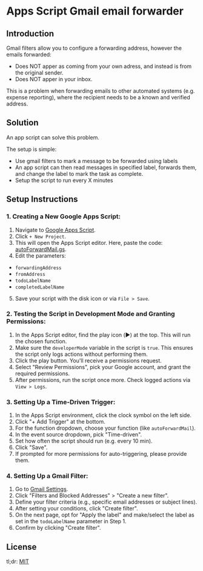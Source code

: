 # Apps Script Gmail email forwarder

## Introduction
Gmail filters allow you to configure a forwarding address, however the emails forwarded:

* Does NOT apper as coming from your own adress, and instead is from the original sender.
* Does NOT apper in your inbox.

This is a problem when forwarding emails to other automated systems (e.g. expense reporting), where the recipient needs to be a known and verified address.

## Solution
An app script can solve this problem.

The setup is simple:

* Use gmail filters to mark a message to be forwarded using labels
* An app script can then read messages in specified label, forwards them, and change the label to mark the task as complete.
* Setup the script to run every X minutes

## Setup Instructions

### 1. Creating a New Google Apps Script:
1. Navigate to [Google Apps Script](https://script.google.com/).
2. Click `+ New Project`.
3. This will open the Apps Script editor. Here, paste the code: [autoForwardMail.gs](autoForwardMail.gs).
4. Edit the parameters:
  * `forwardingAddress`
  * `fromAddress`
  * `todoLabelName`
  * `completedLabelName`
5. Save your script with the disk icon or via `File > Save`.

### 2. Testing the Script in Development Mode and Granting Permissions:
1. In the Apps Script editor, find the play icon (▶️) at the top. This will run the chosen function.
2. Make sure the `developerMode` variable in the script is `true`. This ensures the script only logs actions without performing them.
3. Click the play button. You'll receive a permissions request.
4. Select "Review Permissions", pick your Google account, and grant the required permissions.
5. After permissions, run the script once more. Check logged actions via `View > Logs`.

### 3. Setting Up a Time-Driven Trigger:
1. In the Apps Script environment, click the clock symbol on the left side.
2. Click "+ Add Trigger" at the bottom.
3. For the function dropdown, choose your function (like `autoForwardMail`).
4. In the event source dropdown, pick "Time-driven".
5. Set how often the script should run (e.g. every 10 min).
6. Click "Save".
7. If prompted for more permissions for auto-triggering, please provide them.

### 4. Setting Up a Gmail Filter:
1. Go to [Gmail Settings](https://mail.google.com/mail/u/0/#settings/filters).
2. Click "Filters and Blocked Addresses" > "Create a new filter".
3. Define your filter criteria (e.g., specific email addresses or subject lines).
4. After setting your conditions, click "Create filter".
5. On the next page, opt for "Apply the label" and make/select the label as set in the `todoLabelName` parameter in Step 1.
6. Confirm by clicking "Create filter".

## License
tl;dr: [MIT](LICENSE)
